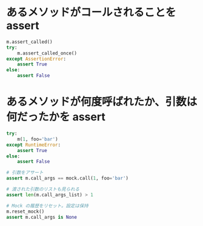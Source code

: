 # あるメソッドがコールされることを assert

```py
m.assert_called()
try:
    m.assert_called_once()
except AssertionError:
    assert True
else:
    assert False
```





# あるメソッドが何度呼ばれたか、引数は何だったかを assert

```py
try:
    m(1, foo='bar')
except RuntimeError:
    assert True
else:
    assert False

# 引数をアサート
assert m.call_args == mock.call(1, foo='bar')

# 渡された引数のリストも見られる
assert len(m.call_args_list) > 1

# Mock の履歴をリセット。設定は保持
m.reset_mock()
assert m.call_args is None
```
